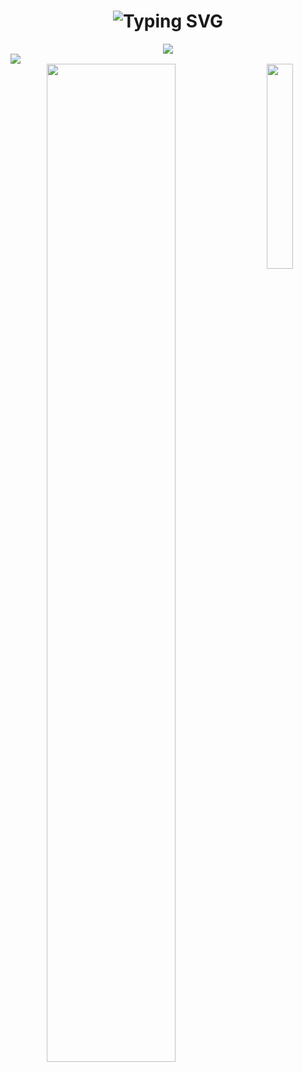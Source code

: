 
<h1 align="center">
    <img src="https://readme-typing-svg.demolab.com?font=Fira+Code&pause=1000&center=true&vCenter=true&repeat=false&width=435&lines=console.log('welcome')" alt="Typing SVG" />
</h1>
<div align="center">
    <img src="https://raw.githubusercontent.com/LHabc-me/LHabc-me/main/assets/github-contribution-grid-snake.svg" />
</div>
<div align="center">
    <img class="img1 horizon-center" 
         src="https://github-readme-activity-graph.cyclic.app/graph?username=LHabc-me&theme=tokyo-night"
         style="display: block;border: 0;margin: 0;">
    <img class="img2" 
         src="https://github-readme-stats.vercel.app/api?username=LHabc-me&count_private=true&theme=radical"
         align="left"
         width=64%
         style="border: 0;margin: 0;"
         >
    <img class="img3" 
         src="https://github-readme-stats.vercel.app/api/top-langs/?username=LHabc-me"
         align="right"
         width=29%
         style="border: 0;margin: 0;">
</div>
